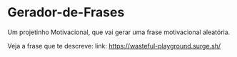 # Gerador-de-Frases

Um projetinho Motivacional, que vai gerar uma frase motivacional aleatória.

Veja a frase que te descreve:
link: https://wasteful-playground.surge.sh/
